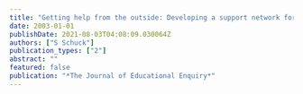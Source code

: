 ```yaml
---
title: "Getting help from the outside: Developing a support network for beginning teachers"
date: 2003-01-01
publishDate: 2021-08-03T04:08:09.030064Z
authors: ["S Schuck"]
publication_types: ["2"]
abstract: ""
featured: false
publication: "*The Journal of Educational Enquiry*"
---
```


